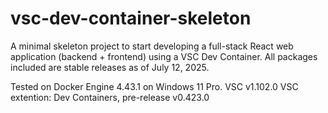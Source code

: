 # vsc-dev-container-skeleton
A minimal skeleton project to start developing a full-stack React web application (backend + frontend) using a VSC Dev Container.
All packages included are stable releases as of July 12, 2025.

Tested on Docker Engine 4.43.1 on Windows 11 Pro.
VSC v1.102.0
VSC extention: Dev Containers, pre-release v0.423.0
